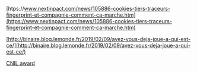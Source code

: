 [htps://www.nextinpact.com/news/105886-cookies-tiers-traceurs-fingerprint-et-compagnie-comment-ca-marche.htm](https://www.nextinpact.com/news/105886-cookies-tiers-traceurs-fingerprint-et-compagnie-comment-ca-marche.htm)

[http://binaire.blog.lemonde.fr/2019/02/09/avez-vous-deja-joue-a-qui-est-ce/](http://binaire.blog.lemonde.fr/2019/02/09/avez-vous-deja-joue-a-qui-est-ce/)

[CNIL award](https://www.cnil.fr/fr/la-cnil-et-inria-decernent-le-prix-protection-de-la-vie-privee-2018)
